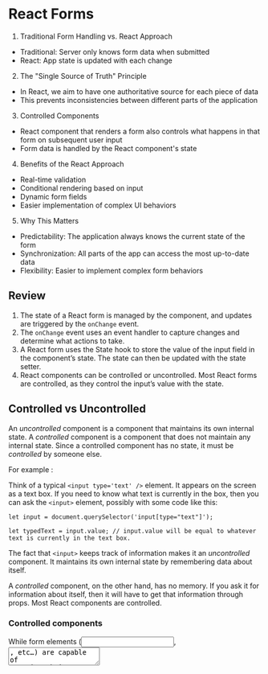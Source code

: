 # React Forms
1. Traditional Form Handling vs. React Approach
- Traditional: Server only knows form data when submitted
- React: App state is updated with each change

2. The "Single Source of Truth" Principle
- In React, we aim to have one authoritative source for each piece of data
- This prevents inconsistencies between different parts of the application

3. Controlled Components
- React component that renders a form also controls what happens in that form on subsequent user input
- Form data is handled by the React component's state

4. Benefits of the React Approach
- Real-time validation
- Conditional rendering based on input
- Dynamic form fields
- Easier implementation of complex UI behaviors

5. Why This Matters
- Predictability: The application always knows the current state of the form
- Synchronization: All parts of the app can access the most up-to-date data
- Flexibility: Easier to implement complex form behaviors

## Review 

1. The state of a React form is managed by the component, and updates are triggered by the `onChange` event.
2. The `onChange` event uses an event handler to capture changes and determine what actions to take.
3. A React form uses the State hook to store the value of the input field in the component’s state. The state can then be updated with the state setter.
4. React components can be controlled or uncontrolled. Most React forms are controlled, as they control the input’s value with the state.

## Controlled vs Uncontrolled 

An _uncontrolled_ component is a component that maintains its own internal state. A _controlled_ component is a component that does not maintain any internal state. 
Since a controlled component has no state, it must be _controlled_ by someone else.

For example : 

Think of a typical `<input type='text' />` element. It appears on the screen as a text box. 
If you need to know what text is currently in the box, then you can ask the `<input>` element, possibly with some code like this:

```
let input = document.querySelector('input[type="text"]');

let typedText = input.value; // input.value will be equal to whatever text is currently in the text box.
```

The fact that `<input>` keeps track of information makes it an _uncontrolled_ component. It maintains its own internal state by remembering data about itself.

A _controlled_ component, on the other hand, has no memory. If you ask it for information about itself, then it will have to get that information through props. 
Most React components are controlled.

### Controlled components

While form elements (<input>, <textarea>, etc…) are capable of managing their own internal state, in React, we typically prefer to maintain any mutable state values within the state property of our components.

To gain control over a form element’s internal state, we can provide a value attribute on the <input> element and assign a component state variable to it.

```
import ReactDOM from "react-dom";
import React, { useState } from "react";

function PhoneNumberForm() {
  const [number, setNumber] = useState(0);

  const handleChange = (e) => {
    const newNumber = e.target.value;

    if (!Number.isNaN(Number(newNumber)) && newNumber.length <= 10) {
      setNumber(e.target.value);
    }
  };

  const handleSubmit = (e) => {
    e.preventDefault();
    alert(`Sending confirmation code to ${number}.`);
  };

  return (
    <form onSubmit={handleSubmit}>
      <label>
        Phone Number:
        <input type="tel" value={number} onChange={handleChange} />
      </label>
      <input type="submit" value="Submit" />
    </form>
  );
}

export default PhoneNumberForm;
```

In this example, the `PhoneNumberForm` component controls the `<input>` element by assigning its own `number` state value to the `value` attribute.
Doing this essentially turns off the form element’s default behavior of controlling its own state. To keep the `number` state value up to date, an `onChange` handler is registered, which can set the state value each time a change is detected.

Though change-by-change validation like this is common enough, in some cases, we may only care about a form’s value after it has been submitted.This is where uncontrolled components come into play.

### Uncontrolled Components

An uncontrolled component is a form element that maintains its own state in the DOM. Rather than using a component’s own state value to maintain that element’s input value and updating it on every change, we can instead use a `ref` to retrieve the value directly from the DOM only when we need it.

According to React:

> Refs provide a way to access DOM nodes or React elements created in the render method.

To create an uncontrolled component, we begin by creating a ref using the [useRef() method](https://react.dev/reference/react/useRef). This method returns an object with a `.current` property that refers to the DOM node it is bound to. This ref object is bound to a form element using the `ref` attribute, and whenever the value of that form element needs to be retrieved, simply refer back to the ref object’s `.current` property.

```
import ReactDOM from "react-dom";
import React from "react";

function PhoneNumberForm() {
  const numberRef = React.useRef();

  const handleSubmit = (e) => {
    e.preventDefault(); 
    
    const number = numberRef.current.value;

    if (Number.isNaN(Number(number))) {
      alert('Error: Only numbers allowed.')
    }
    else if (number.length >= 10) {
      alert('Error: Number length exceeded 10 digits.')
    }
    else {
      alert(`Sending confirmation code to ${number}.`);
    }
  };

  return (
    <form onSubmit={handleSubmit}>
      <label>
        Phone Number:
        <input type="tel" ref={numberRef} />
      </label>
      <input type="submit" value="Submit" />
    </form>
  );
}

export default PhoneNumberForm;
```

In this example, the `numberRef` object is created and then bound to the `<input>` form element.

```
const numberRef = React.useRef();
// ...
<input type="text" ref={numberRef} />
```

In handleSubmit, the value of that form element can be retrieved from the DOM node stored in `numberRef.current`.

```
const number = numberRef.current.value;
```

> Note: `<input>` DOM nodes are instances of `HTMLInputElement`, so their values can be retrieved using the `.value` property. Other form elements may use different properties to access their input values.

### When Should You Use An Uncontrolled Component?

That being said, there is a time and place when using uncontrolled components has its advantages. If you only need access to the value of the form on submission or are using a `<input type='file'>` form element, then uncontrolled components can be a valuable tool to have in your React toolbelt.

🤔 **Do controlled and uncontrolled just mean stateless and stateful?**

Controlled and uncontrolled are always used in the context of React forms, which can be stateless or stateful. However, controlled and uncontrolled components are usually attributed with a stateless and a stateful nature, respectively.

A controlled component has its state controlled from outside. Because of this, controlled components are usually stateless as they do not store their own state and receive it from a parent component.

Uncontrolled components are essentially stateful, as they store and maintain their own internal state.
